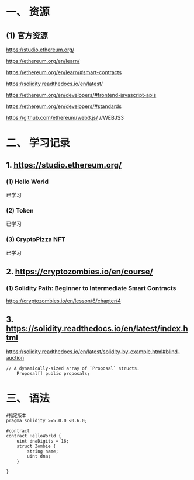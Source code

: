 # 一、 资源

## (1) 官方资源

https://studio.ethereum.org/

https://ethereum.org/en/learn/

https://ethereum.org/en/learn/#smart-contracts

https://solidity.readthedocs.io/en/latest/

https://ethereum.org/en/developers/#frontend-javascript-apis

https://ethereum.org/en/developers/#standards

https://github.com/ethereum/web3.js/   //WEBJS3

# 二、 学习记录

## 1. https://studio.ethereum.org/

### (1) Hello World

已学习

### (2) Token

已学习

### (3) CryptoPizza NFT

已学习

## 2. https://cryptozombies.io/en/course/

### (1)  Solidity Path: Beginner to Intermediate Smart Contracts

https://cryptozombies.io/en/lesson/6/chapter/4

## 3. https://solidity.readthedocs.io/en/latest/index.html

https://solidity.readthedocs.io/en/latest/solidity-by-example.html#blind-auction

```
// A dynamically-sized array of `Proposal` structs.
    Proposal[] public proposals;
```

# 三、 语法

```
#指定版本
pragma solidity >=5.0.0 <0.6.0;

#contract
contract HelloWorld {
	uint dnaDigits = 16;
	struct Zombie {
		string name;
        uint dna;
    }

}

```



